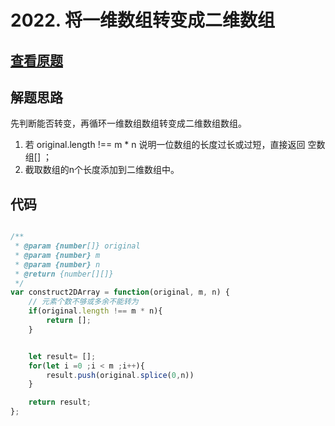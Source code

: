 # 2022. 将一维数组转变成二维数组

## [查看原题](https://leetcode-cn.com/problems/convert-1d-array-into-2d-array/)

## 解题思路

先判断能否转变，再循环一维数组数组转变成二维数组数组。

1. 若 original.length !== m * n 说明一位数组的长度过长或过短，直接返回 空数组[] ；
2. 截取数组的n个长度添加到二维数组中。

## 代码

```javascript

/**
 * @param {number[]} original
 * @param {number} m
 * @param {number} n
 * @return {number[][]}
 */
var construct2DArray = function(original, m, n) {
	// 元素个数不够或多余不能转为
	if(original.length !== m * n){
		return [];
	}


	let result= [];
	for(let i =0 ;i < m ;i++){
		result.push(original.splice(0,n))
	}

	return result;
};

```